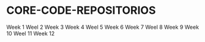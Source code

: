 # CORE-CODE-REPOSITORIOS
Week 1
Weel 2
Week 3
Week 4
Weel 5
Week 6
Week 7
Weel 8
Week 9
Week 10
Weel 11
Week 12
